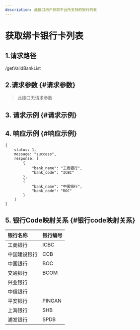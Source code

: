 ```yaml
---
description: 此接口用户获取平台所支持的银行列表
---
```


# 获取绑卡银行卡列表

## 1.请求路径

/getValidBankList

## 2.请求参数 {#请求参数}

> 此接口无请求参数

## 3. 请求示例 {#请求示例}



## 4. 响应示例 {#响应示例}

```text
{
    status: 1,
    message: "success",
    response: [
        {
            "bank_name": "工商银行",
            "bank_code": "ICBC"
        },
        {
            "bank_name": "中国银行",
            "bank_code": "BOC"
        }
    ]
}
```

## 5. 银行Code映射关系 {#银行code映射关系}

| 银行名称 | 银行编号 |
| :--- | :--- |
| 工商银行 | ICBC |
| 中国建设银行 | CCB |
| 中国银行 | BOC |
| 交通银行 | BCOM |
| 兴业银行 |  |
| 中信银行 |  |
| 平安银行 | PINGAN |
| 上海银行 | SHB |
| 浦发银行 | SPDB |



